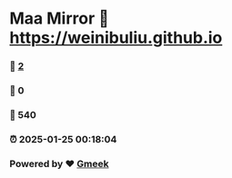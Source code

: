 # Maa Mirror :link: https://weinibuliu.github.io 
### :page_facing_up: [2](https://weinibuliu.github.io/tag.html) 
### :speech_balloon: 0 
### :hibiscus: 540 
### :alarm_clock: 2025-01-25 00:18:04 
### Powered by :heart: [Gmeek](https://github.com/Meekdai/Gmeek)
